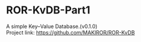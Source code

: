 # ROR-KvDB-Part1
A simple Key–Value Database.(v0.1.0)    
Project link: https://github.com/MAKIROR/ROR-KvDB